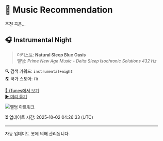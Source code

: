 
# 🎵 Music Recommendation

추천 곡은...

## 🎧 Instrumental Night  
> 아티스트: **Natural Sleep Blue Oasis**  
> 앨범: _Prime New Age Music - Delta Sleep Isochronic Solutions 432 Hz_  

🔍 검색 키워드: `instrumental+night`  
🌎 국가 스토어: `FR`

[🔗 iTunes에서 보기](https://music.apple.com/fr/album/instrumental-night/1360310978?i=1360312031&uo=4)  
[▶️ 미리 듣기](https://audio-ssl.itunes.apple.com/itunes-assets/AudioPreview118/v4/e0/e5/6b/e0e56b39-eb1d-2bdb-3ca4-faf363a8ebda/mzaf_6955493010572880834.plus.aac.p.m4a)

![앨범 아트워크](https://is1-ssl.mzstatic.com/image/thumb/Music128/v4/99/b0/49/99b049c1-d6e9-a5f8-b591-eed8e3018b3c/8033772914918.jpg/100x100bb.jpg)

⏳ 업데이트 시간: 2025-10-02 04:26:33 (UTC)

---
자동 업데이트 봇에 의해 관리됩니다.
